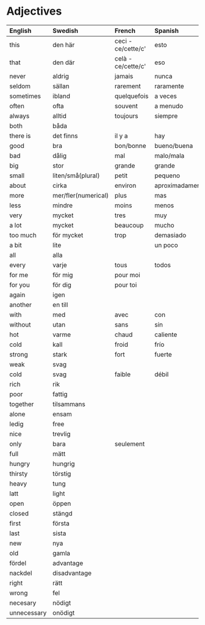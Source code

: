 # Adjectives

| English     | Swedish             | French             | Spanish         | Portugese         | Italian         |
| :---------- | :------------------ | :----------------- | :-------------- | :---------------- | :-------------- |
| this        | den här             | ceci - ce/cette/c' | esto            |                   |                 |
| that        | den där             | celà - ce/cette/c' | eso             |                   |                 |
| never       | aldrig              | jamais             | nunca           |                   |                 |
| seldom      | sällan              | rarement           | raramente       |                   |                 |
| sometimes   | ibland              | quelquefois        | a veces         |                   |                 |
| often       | ofta                | souvent            | a menudo        |                   |                 |
| always      | alltid              | toujours           | siempre         | sempre            | sempre          |
| both        | båda                |                    |                 |                   |                 |
| there is    | det finns           | il y a             | hay             |                   |                 |
| good        | bra                 | bon/bonne          | bueno/buena     | bom/boa/bons/boas | buono           |
| bad         | dålig               | mal                | malo/mala       | mau               | cattivo/cattiva |
| big         | stor                | grande             | grande          |                   |                 |
| small       | liten/små(plural)   | petit              | pequeno         |                   |                 |
| about       | cirka               | environ            | aproximadamente |                   |                 |
| more        | mer/fler(numerical) | plus               | mas             |                   |                 |
| less        | mindre              | moins              | menos           |                   |                 |
| very        | mycket              | tres               | muy             | muito             | molto           |
| a lot       | mycket              | beaucoup           | mucho           |                   |                 |
| too much    | för mycket          | trop               | demasiado       |                   | troppo          |
| a bit       | lite                |                    | un poco         |                   |                 |
| all         | alla                |                    |                 |                   |                 |
| every       | varje               | tous               | todos           |                   |                 |
| for me      | för mig             | pour moi           |                 |                   |                 |
| for you     | för dig             | pour toi           |                 |                   |                 |
| again       | igen                |                    |                 |                   |                 |
| another     | en till             |                    |                 |                   |                 |
| with        | med                 | avec               | con             |                   |                 |
| without     | utan                | sans               | sin             |                   |                 |
| hot         | varme               | chaud              | caliente        |                   |                 |
| cold        | kall                | froid              | frío            |                   |                 |
| strong      | stark               | fort               | fuerte          |                   |                 |
| weak        | svag                |
| cold        | svag                | faible             | débil           |                   |                 |
| rich        | rik                 |                    |                 |                   |                 |
| poor        | fattig              |                    |                 |                   |                 |
| together    | tilsammans          |                    |                 |                   |                 |
| alone       | ensam               |                    |                 |                   |                 |
| ledig       | free                |                    |                 |                   |                 |
| nice        | trevlig             |                    |                 |                   |                 |
| only        | bara                | seulement          |                 |                   |                 |
| full        | mätt                |                    |                 |                   |                 |
| hungry      | hungrig             |                    |                 |                   |                 |
| thirsty     | törstig             |                    |                 |                   |                 |
| heavy       | tung                |                    |                 |                   |                 |
| latt        | light               |                    |                 |                   |                 |
| open        | öppen               |                    |                 |                   |                 |
| closed      | stängd              |                    |                 |                   |                 |
| first       | första              |                    |                 |                   |                 |
| last        | sista               |                    |                 |                   |                 |
| new         | nya                 |                    |                 |                   |                 |
| old         | gamla               |                    |                 |                   |                 |
| fördel      | advantage           |                    |                 |                   |                 |
| nackdel     | disadvantage        |                    |                 |                   |                 |
| right       | rätt                |                    |                 |                   |                 |
| wrong       | fel                 |
| necesary    | nödigt              |                    |
| unnecessary | onödigt             |
